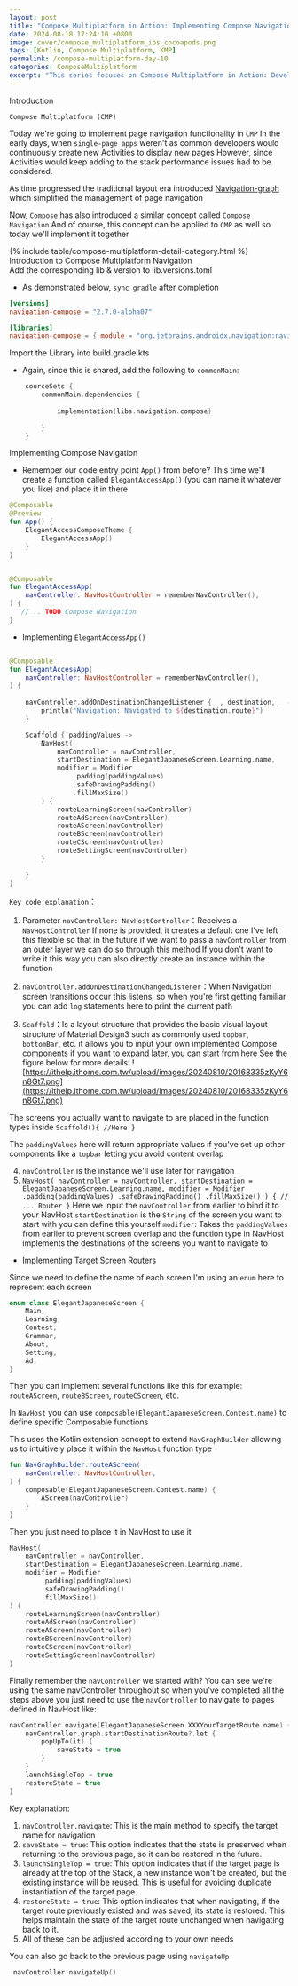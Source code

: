 ```yaml
---
layout: post
title: "Compose Multiplatform in Action: Implementing Compose Navigation for Page Transitions in CMP"
date: 2024-08-18 17:24:10 +0800
image: cover/compose_multiplatform_ios_cocoapods.png
tags: [Kotlin, Compose Multiplatform, KMP]
permalink: /compose-multiplatform-day-10
categories: ComposeMultiplatform
excerpt: "This series focuses on Compose Multiplatform in Action: Developing Cross-platform Apps from Scratch with Kotlin. We'll focus on cross-platform Android and iOS app development, and discuss findings and insights in the final days."
---
```


<div class="c-border-main-title-2">Introduction</div>

`Compose Multiplatform (CMP)`

Today we're going to implement page navigation functionality in `CMP`
In the early days, when `single-page apps` weren't as common
developers would continuously create new Activities to display new pages
However, since Activities would keep adding to the stack
performance issues had to be considered.

As time progressed
the traditional layout era introduced [Navigation-graph]({{site.baseurl}}/navigation_with_kotlin)
which simplified the management of page navigation

Now, `Compose` has also introduced a similar concept
called `Compose Navigation`
And of course, this concept can be applied to `CMP` as well
so today we'll implement it together


<div id="category">
    {% include table/compose-multiplatform-detail-category.html %}
</div>

<div class="c-border-main-title-2">Introduction to Compose Multiplatform Navigation</div>

<div class="c-border-content-title-1">Add the corresponding lib & version to lib.versions.toml</div>

* As demonstrated below, `sync gradle` after completion
```toml
[versions]
navigation-compose = "2.7.0-alpha07"

[libraries]
navigation-compose = { module = "org.jetbrains.androidx.navigation:navigation-compose", version.ref = "navigation-compose" }

```


<div class="c-border-content-title-1">Import the Library into build.gradle.kts</div>

* Again, since this is shared, add the following to `commonMain`:

```kotlin
    sourceSets {
        commonMain.dependencies {
      
            implementation(libs.navigation.compose)
            
        }
    }
```
<div class="c-border-content-title-1">Implementing Compose Navigation</div>

* Remember our code entry point `App()` from before?
  This time we'll create a function called `ElegantAccessApp()` (you can name it whatever you like)
  and place it in there

```kotlin
@Composable
@Preview
fun App() {
    ElegantAccessComposeTheme {
        ElegantAccessApp()
    }
}


@Composable
fun ElegantAccessApp(
    navController: NavHostController = rememberNavController(),
) {
   // .. TODO Compose Navigation 
}
```

* Implementing `ElegantAccessApp()`

```kotlin

@Composable
fun ElegantAccessApp(
    navController: NavHostController = rememberNavController(),
) {
  
    navController.addOnDestinationChangedListener { _, destination, _ ->
        println("Navigation: Navigated to ${destination.route}")
    }

    Scaffold { paddingValues ->
        NavHost(
            navController = navController,
            startDestination = ElegantJapaneseScreen.Learning.name,
            modifier = Modifier
                .padding(paddingValues)
                .safeDrawingPadding()
                .fillMaxSize()
        ) {
            routeLearningScreen(navController)
            routeAdScreen(navController)
            routeAScreen(navController)
            routeBScreen(navController)
            routeCScreen(navController)
            routeSettingScreen(navController)
        }

    }
}
```

`Key code explanation`：
1. Parameter `navController: NavHostController`：Receives a `NavHostController`
   If none is provided, it creates a default one
   I've left this flexible so that in the future
   if we want to pass a `navController` from an outer layer
   we can do so through this method
   If you don't want to write it this way
   you can also directly create an instance within the function

2. `navController.addOnDestinationChangedListener`：When Navigation screen transitions occur
   this listens, so when you're first getting familiar
   you can add `log` statements here to print the current path


3. `Scaffold`：Is a layout structure that provides the basic visual layout structure of Material Design3
   such as commonly used `topbar`, `bottomBar`, etc.
   it allows you to input your own implemented Compose components
   if you want to expand later, you can start from here
   See the figure below for more details:
   ![https://ithelp.ithome.com.tw/upload/images/20240810/20168335zKyY6n8Gt7.png](https://ithelp.ithome.com.tw/upload/images/20240810/20168335zKyY6n8Gt7.png)

The screens you actually want to navigate to are placed in the function types inside `Scaffold(){ //Here }`

The `paddingValues` here
will return appropriate values if you've set up other components
like a `topbar`
letting you avoid content overlap

4. `navController` is the instance we'll use later for navigation
5. `NavHost(
   navController = navController,
   startDestination = ElegantJapaneseScreen.Learning.name,
   modifier = Modifier
   .padding(paddingValues)
   .safeDrawingPadding()
   .fillMaxSize()
   ) {
   // ... Router
   }`
   Here we input the `navController` from earlier
   to bind it to your NavHost
   `startDestination` is the `String` of the screen you want to start with
   you can define this yourself
   `modifier`: Takes the `paddingValues` from earlier
   to prevent screen overlap
   and the function type in NavHost implements
   the destinations of the screens you want to navigate to


* Implementing Target Screen Routers

Since we need to define the name of each screen
I'm using an `enum` here
to represent each screen

```kotlin
enum class ElegantJapaneseScreen {
    Main,
    Learning,
    Contest,
    Grammar,
    About,
    Setting,
    Ad,
}
```

Then you can implement several functions like this
for example: `routeAScreen`, `routeBScreen`, `routeCScreen`, etc.

In `NavHost`
you can use `composable(ElegantJapaneseScreen.Contest.name)`
to define specific Composable functions

This uses the Kotlin extension concept
to extend `NavGraphBuilder`
allowing us to intuitively place it within the `NavHost` function type


```kotlin
fun NavGraphBuilder.routeAScreen(
    navController: NavHostController,
) {
    composable(ElegantJapaneseScreen.Contest.name) {
        AScreen(navController)
    }
}
```

Then
you just need to place it in NavHost
to use it

```kotlin
NavHost(
    navController = navController,
    startDestination = ElegantJapaneseScreen.Learning.name,
    modifier = Modifier
        .padding(paddingValues)
        .safeDrawingPadding()
        .fillMaxSize()
) {
    routeLearningScreen(navController)
    routeAdScreen(navController)
    routeAScreen(navController)
    routeBScreen(navController)
    routeCScreen(navController)
    routeSettingScreen(navController)
}
```

Finally
remember the `navController` we started with?
You can see we're using the same navController throughout
so when you've completed all the steps above
you just need to use the `navController`
to navigate to pages defined in NavHost
like:

```kotlin
navController.navigate(ElegantJapaneseScreen.XXXYourTargetRoute.name) {
    navController.graph.startDestinationRoute?.let {
        popUpTo(it) {
            saveState = true
        }
    }
    launchSingleTop = true
    restoreState = true
}
```

Key explanation:
1. `navController.navigate`: This is the main method to specify the target name for navigation
2. `saveState = true`: This option indicates that the state is preserved when returning to the previous page, so it can be restored in the future.
3. `launchSingleTop = true`: This option indicates that if the target page is already at the top of the Stack, a new instance won't be created, but the existing instance will be reused. This is useful for avoiding duplicate instantiation of the target page.
4. `restoreState = true`: This option indicates that when navigating, if the target route previously existed and was saved, its state is restored. This helps maintain the state of the target route unchanged when navigating back to it.
5. All of these can be adjusted according to your own needs

You can also go back to the previous page using `navigateUp`

```kotlin
 navController.navigateUp()
```